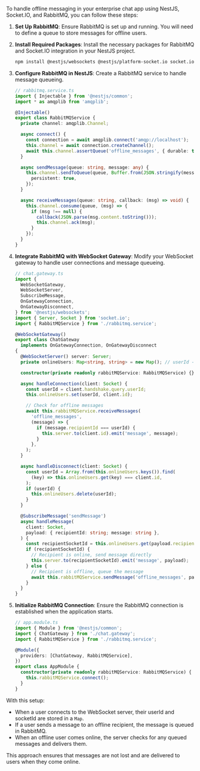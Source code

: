 To handle offline messaging in your enterprise chat app using NestJS, Socket.IO, and RabbitMQ, you can follow these steps:

1. **Set Up RabbitMQ**: Ensure RabbitMQ is set up and running. You will need to define a queue to store messages for offline users.

2. **Install Required Packages**: Install the necessary packages for RabbitMQ and Socket.IO integration in your NestJS project.

   ```bash
   npm install @nestjs/websockets @nestjs/platform-socket.io socket.io @nestjs/microservices amqplib
   ```

3. **Configure RabbitMQ in NestJS**:
   Create a RabbitMQ service to handle message queueing.

   ```typescript
   // rabbitmq.service.ts
   import { Injectable } from '@nestjs/common';
   import * as amqplib from 'amqplib';

   @Injectable()
   export class RabbitMQService {
     private channel: amqplib.Channel;

     async connect() {
       const connection = await amqplib.connect('amqp://localhost');
       this.channel = await connection.createChannel();
       await this.channel.assertQueue('offline_messages', { durable: true });
     }

     async sendMessage(queue: string, message: any) {
       this.channel.sendToQueue(queue, Buffer.from(JSON.stringify(message)), {
         persistent: true,
       });
     }

     async receiveMessages(queue: string, callback: (msg) => void) {
       this.channel.consume(queue, (msg) => {
         if (msg !== null) {
           callback(JSON.parse(msg.content.toString()));
           this.channel.ack(msg);
         }
       });
     }
   }
   ```

4. **Integrate RabbitMQ with WebSocket Gateway**:
   Modify your WebSocket gateway to handle user connections and message queueing.

   ```typescript
   // chat.gateway.ts
   import {
     WebSocketGateway,
     WebSocketServer,
     SubscribeMessage,
     OnGatewayConnection,
     OnGatewayDisconnect,
   } from '@nestjs/websockets';
   import { Server, Socket } from 'socket.io';
   import { RabbitMQService } from './rabbitmq.service';

   @WebSocketGateway()
   export class ChatGateway
     implements OnGatewayConnection, OnGatewayDisconnect
   {
     @WebSocketServer() server: Server;
     private onlineUsers: Map<string, string> = new Map(); // userId -> socketId

     constructor(private readonly rabbitMQService: RabbitMQService) {}

     async handleConnection(client: Socket) {
       const userId = client.handshake.query.userId;
       this.onlineUsers.set(userId, client.id);

       // Check for offline messages
       await this.rabbitMQService.receiveMessages(
         'offline_messages',
         (message) => {
           if (message.recipientId === userId) {
             this.server.to(client.id).emit('message', message);
           }
         },
       );
     }

     async handleDisconnect(client: Socket) {
       const userId = Array.from(this.onlineUsers.keys()).find(
         (key) => this.onlineUsers.get(key) === client.id,
       );
       if (userId) {
         this.onlineUsers.delete(userId);
       }
     }

     @SubscribeMessage('sendMessage')
     async handleMessage(
       client: Socket,
       payload: { recipientId: string; message: string },
     ) {
       const recipientSocketId = this.onlineUsers.get(payload.recipientId);
       if (recipientSocketId) {
         // Recipient is online, send message directly
         this.server.to(recipientSocketId).emit('message', payload);
       } else {
         // Recipient is offline, queue the message
         await this.rabbitMQService.sendMessage('offline_messages', payload);
       }
     }
   }
   ```

5. **Initialize RabbitMQ Connection**:
   Ensure the RabbitMQ connection is established when the application starts.

   ```typescript
   // app.module.ts
   import { Module } from '@nestjs/common';
   import { ChatGateway } from './chat.gateway';
   import { RabbitMQService } from './rabbitmq.service';

   @Module({
     providers: [ChatGateway, RabbitMQService],
   })
   export class AppModule {
     constructor(private readonly rabbitMQService: RabbitMQService) {
       this.rabbitMQService.connect();
     }
   }
   ```

With this setup:

- When a user connects to the WebSocket server, their userId and socketId are stored in a `Map`.
- If a user sends a message to an offline recipient, the message is queued in RabbitMQ.
- When an offline user comes online, the server checks for any queued messages and delivers them.

This approach ensures that messages are not lost and are delivered to users when they come online.
